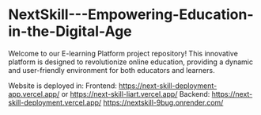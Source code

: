 # NextSkill---Empowering-Education-in-the-Digital-Age

Welcome to our E-learning Platform project repository! This innovative platform is designed to revolutionize online education, providing a dynamic and user-friendly environment for both educators and learners.

Website is deployed in: 
Frontend: https://next-skill-deployment-app.vercel.app/ or
          https://next-skill-liart.vercel.app/
Backend: https://next-skill-deployment.vercel.app/
          https://nextskill-9bug.onrender.com/
